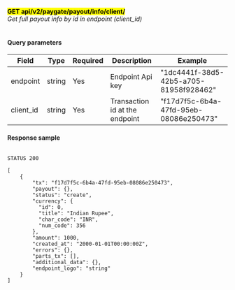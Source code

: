 **<mark>GET api/v2/paygate/payout/info/client/<br/>**
*Get full payout info by id in endpoint (client_id)<br/><br/>*

#### Query parameters

| Field     | Type          | Required | Description                    | Example                                |
|-----------|---------------|----------|--------------------------------|----------------------------------------|
| endpoint  | string <uuid> | Yes      | Endpoint Api key               | "1dc4441f-38d5-42b5-a705-81958f928462" |
| client_id | string <uuid> | Yes      | Transaction id at the endpoint | "f17d7f5c-6b4a-47fd-95eb-08086e250473" | 

#### Response sample

```

STATUS 200

[
    {
        "tx": "f17d7f5c-6b4a-47fd-95eb-08086e250473",
        "payout": {},
        "status": "create",
        "currency": {
          "id": 0,
          "title": "Indian Rupee",
          "char_code": "INR",
          "num_code": 356
        },
        "amount": 1000,
        "created_at": "2000-01-01T00:00:00Z",
        "errors": {},
        "parts_tx": [],
        "additional_data": {},
        "endpoint_logo": "string"
    }
]
```